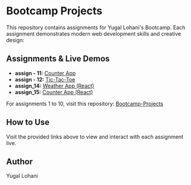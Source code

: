 # Bootcamp Projects

This repository contains assignments for Yugal Lohani's Bootcamp. Each assignment demonstrates modern web development skills and creative design:

## Assignments & Live Demos
- **assign - 11:** [Counter App](https://assign11-mu.vercel.app/)
- **assign - 12:** [Tic-Tac-Toe](https://assign12-beta.vercel.app/)
- **assign_14:** [Weather App (React)](https://assign14-chi.vercel.app/)
- **assign_15:** [Counter App (React)](https://assign15-fawn.vercel.app/)

For assignments 1 to 10, visit this repository: [Bootcamp-Projects](https://github.com/yugallohani/Bootcamp-Projects)

## How to Use
Visit the provided links above to view and interact with each assignment live.

## Author
Yugal Lohani
